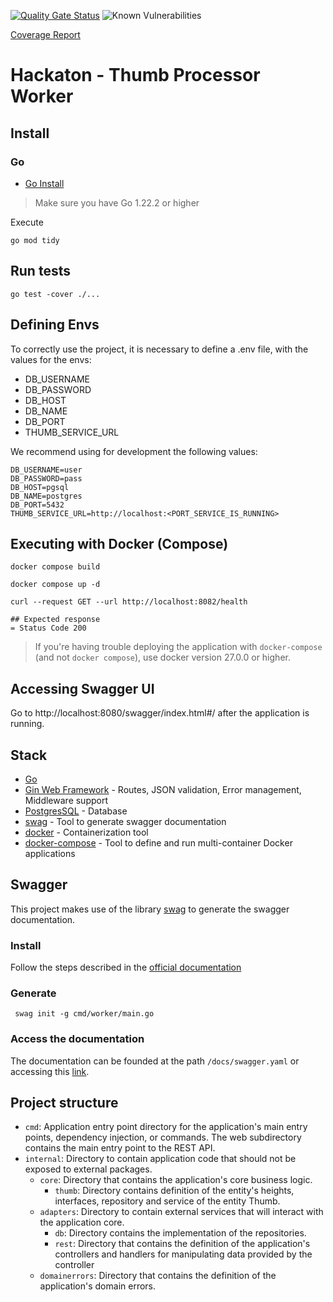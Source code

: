 [![Quality Gate Status](https://sonarcloud.io/api/project_badges/measure?project=pangolin-do-golang_thumb-processor-worker&metric=alert_status)](https://sonarcloud.io/summary/new_code?id=pangolin-do-golang_thumb-processor-worker) ![Known Vulnerabilities](https://snyk.io/test/github/pcbarretos/pangolin-do-golang/tech-challenge/badge.svg)

[Coverage Report](https://sonarcloud.io/summary/overall?id=pangolin-do-golang_thumb-processor-worker)


# Hackaton - Thumb Processor Worker

## Install

### Go

- [Go Install](https://go.dev/doc/install)

> Make sure you have Go 1.22.2 or higher

Execute

```shell
go mod tidy
```

## Run tests

```shell
go test -cover ./...
```

## Defining Envs

To correctly use the project, it is necessary to define a .env file, with the values for the envs:

* DB_USERNAME
* DB_PASSWORD
* DB_HOST
* DB_NAME
* DB_PORT
* THUMB_SERVICE_URL

We recommend using for development the following values:

```
DB_USERNAME=user
DB_PASSWORD=pass
DB_HOST=pgsql
DB_NAME=postgres
DB_PORT=5432
THUMB_SERVICE_URL=http://localhost:<PORT_SERVICE_IS_RUNNING>
```

## Executing with Docker (Compose)

```shell
docker compose build

docker compose up -d

curl --request GET --url http://localhost:8082/health

## Expected response
= Status Code 200
```

> If you're having trouble deploying the application with `docker-compose` (and not `docker compose`), use docker version 27.0.0 or higher.

## Accessing Swagger UI

Go to http://localhost:8080/swagger/index.html#/ after the application is running.

## Stack

- [Go](https://go.dev/)
- [Gin Web Framework](https://gin-gonic.com/) - Routes, JSON validation, Error management, Middleware support
- [PostgresSQL](https://www.postgresql.org/) - Database
- [swag](https://github.com/swaggo/swag) - Tool to generate swagger documentation
- [docker](https://www.docker.com/) - Containerization tool
- [docker-compose](https://docs.docker.com/compose/) - Tool to define and run multi-container Docker applications

## Swagger

This project makes use of the library [swag](https://github.com/swaggo/swag?tab=readme-ov-file#how-to-use-it-with-gin) to generate the swagger documentation.

### Install

Follow the steps described in the [official documentation](https://github.com/swaggo/swag?tab=readme-ov-file#getting-started)

### Generate

```shell
 swag init -g cmd/worker/main.go 
```

### Access the documentation

The documentation can be founded at the path `/docs/swagger.yaml` or accessing this [link](./docs/swagger.yaml).

## Project structure

- `cmd`: Application entry point directory for the application's main entry points, dependency injection, or commands. The web subdirectory contains the main entry point to the REST API.
- `internal`: Directory to contain application code that should not be exposed to external packages.
    - `core`: Directory that contains the application's core business logic.
        - `thumb`: Directory contains definition of the entity's heights, interfaces, repository and service of the entity Thumb.
    - `adapters`: Directory to contain external services that will interact with the application core.
        - `db`: Directory contains the implementation of the repositories.
        - `rest`: Directory that contains the definition of the application's controllers and handlers for manipulating data provided by the controller
    - `domainerrors`: Directory that contains the definition of the application's domain errors.
